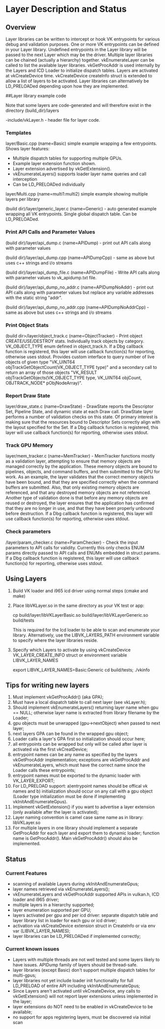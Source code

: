 # Layer Description and Status

## Overview

Layer libraries can be written to intercept or hook VK entrypoints for various
debug and validation purposes.  One or more VK entrypoints can be defined in your Layer
library.  Undefined entrypoints in the Layer library will be passed to the next Layer which
may be the driver.  Multiple layer libraries can be chained (actually a hierarchy) together.
vkEnumerateLayer can be called to list the available layer libraries.  vkGetProcAddr is
used internally by the Layers and ICD Loader to initialize dispatch tables. Layers are
activated at vkCreateDevice time. vkCreateDevice createInfo struct is extended to allow
a list of layers to be activated.  Layer libraries can alternatively be LD\_PRELOADed depending
upon how they are implemented.

##Layer library example code

Note that some layers are code-generated and will therefore exist in the directory (build_dir)/layers

-include/vkLayer.h  - header file for layer code.

### Templates
layer/Basic.cpp (name=Basic) simple example wrapping a few entrypoints. Shows layer features:
- Multiple dispatch tables for supporting multiple GPUs.
- Example layer extension function shown.
- Layer extension advertised by vkGetExtension().
- vkEnumerateLayers() supports loader layer name queries and call interception
- Can be LD\_PRELOADed individually

layer/Multi.cpp (name=multi1:multi2) simple example showing multiple layers per library
    
(build dir)/layer/generic_layer.c (name=Generic) - auto generated example wrapping all VK entrypoints. Single global dispatch table. Can be LD\_PRELOADed.

### Print API Calls and Parameter Values
(build dir)/layer/api_dump.c (name=APIDump) - print out API calls along with parameter values

(build dir)/layer/api_dump.cpp (name=APIDumpCpp) - same as above but uses c++ strings and i/o streams

(build dir)/layer/api\_dump\_file.c (name=APIDumpFile) - Write API calls along with parameter values to vk\_apidump.txt file.

(build dir)/layer/api\_dump\_no\_addr.c (name=APIDumpNoAddr) - print out API calls along with parameter values but replace any variable addresses with the static string "addr".

(build dir)/layer/api\_dump\_no\_addr.cpp (name=APIDumpNoAddrCpp) - same as above but uses c++ strings and i/o streams

### Print Object Stats
(build dir>/layer/object_track.c (name=ObjectTracker) - Print object CREATE/USE/DESTROY stats. Individually track objects by category. VK\_OBJECT\_TYPE enum defined in object_track.h. If a Dbg callback function is registered, this layer will use callback function(s) for reporting, otherwise uses stdout. Provides custom interface to query number of live objects of given type  "VK\_UINT64 objTrackGetObjectCount(VK\_OBJECT\_TYPE type)" and a secondary call to return an array of those objects "VK\_RESULT objTrackGetObjects(VK\_OBJECT\_TYPE type, VK\_UINT64 objCount, OBJTRACK\_NODE* pObjNodeArray)".

### Report Draw State
layer/draw\_state.c (name=DrawState) - DrawState reports the Descriptor Set, Pipeline State, and dynamic state at each Draw call. DrawState layer performs a number of validation checks on this state. Of primary interest is making sure that the resources bound to Descriptor Sets correctly align with the layout specified for the Set. If a Dbg callback function is registered, this layer will use callback function(s) for reporting, otherwise uses stdout. 

### Track GPU Memory
layer/mem\_tracker.c (name=MemTracker) - MemTracker functions mostly as a validation layer, attempting to ensure that memory objects are managed correctly by the application.  These memory objects are bound to pipelines, objects, and command buffers, and then submitted to the GPU for work.  As an example, the layer validates that the correct memory objects have been bound, and that they are specified correctly when the command buffers are submitted.  Also, that only existing memory objects are referenced, and that any destroyed memory objects are not referenced.  Another type of validation done is that before any memory objects are reused or destroyed, the layer ensures that the application has confirmed that they are no longer in use, and that they have been properly unbound before destruction. If a Dbg callback function is registered, this layer will use callback function(s) for reporting, otherwise uses stdout.

### Check parameters
<build dir>/layer/param_checker.c (name=ParamChecker) - Check the input parameters to API calls for validity. Currently this only checks ENUM params directly passed to API calls and ENUMs embedded in struct params. If a Dbg callback function is registered, this layer will use callback function(s) for reporting, otherwise uses stdout.

## Using Layers

1. Build VK loader  and i965 icd driver using normal steps (cmake and make)
2. Place libVKLayer<name>.so in the same directory as your VK test or app:

    cp build/layer/libVKLayerBasic.so build/layer/libVKLayerGeneric.so build/tests

    This is required for the Icd loader to be able to scan and enumerate your library. Alternatively, use the LIBVK\_LAYERS\_PATH environment variable to specify where the layer libraries reside.

3. Specify which Layers to activate by using 
vkCreateDevice VK\_LAYER\_CREATE\_INFO struct or environment variable LIBVK\_LAYER\_NAMES

    export LIBVK\_LAYER\_NAMES=Basic:Generic
    cd build/tests; ./vkinfo

## Tips for writing new layers

1. Must implement vkGetProcAddr() (aka GPA);
2. Must have a local dispatch table to call next layer (see vkLayer.h);
3. Should implement vkEnumerateLayers() returning layer name when gpu == NULL; otherwise layer name is extracted from library filename by the Loader;
4. gpu objects must be unwrapped (gpu->nextObject) when passed to next layer;
5. next layers GPA can be found in the wrapped gpu object;
6. Loader calls a layer's GPA first  so initialization should occur here;
7. all entrypoints can be wrapped but only will be called after layer is activated
    via the first vkCreatDevice;
8. entrypoint names can be any name as specified by the layers vkGetProcAddr
    implementation; exceptions are vkGetProcAddr and vkEnumerateLayers,
    which must have the correct name since the Loader calls these entrypoints;
9. entrypoint names must be exported to the dynamic loader with VK\_LAYER\_EXPORT;
10. For LD\_PRELOAD support: a)entrypoint names should be offical vk names and
    b) initialization should occur on any call with a gpu object (Loader type
    initialization must be done if implementing vkInitAndEnumerateGpus).
11. Implement vkGetExtension() if you want to advertise a layer extension
    (only available after the layer is activated);
12. Layer naming convention is camel case same name as in library: libVKLayer<name>.so
13. For multiple layers in one library should implement a separate GetProcAddr for each
    layer and export them to dynamic loader;  function name is <layerName>GetProcAddr().
    Main vkGetProcAddr() should also be implemented.

## Status

### Current Features

- scanning of available Layers during vkInitAndEnumerateGpus;
- layer names retrieved via vkEnumerateLayers();
- vkEnumerateLayers and vkGetProcAddr supported APIs in vulkan.h, ICD loader and i965 driver;
- multiple layers in a hierarchy supported;
- layer enumeration supported per GPU;
- layers activated per gpu and per icd driver: separate  dispatch table and layer library list in loader for each gpu or icd driver;
- activation via vkCreateDevice extension struct in CreateInfo or via env var (LIBVK\_LAYER\_NAMES);
- layer libraries can be LD\_PRELOADed if implemented correctly;

### Current known issues

- Layers with multiple threads are not well tested and some layers likely to have issues. APIDump family of layers should be thread-safe.
- layer libraries (except Basic) don't support multiple dispatch tables for multi-gpus;
- layer libraries not yet include loader init functionality for full LD\_PRELOAD of entire API including vkInitAndEnumerateGpus;
- Since Layers aren't activated until vkCreateDevice, any calls to vkGetExtension() will not report layer extensions unless implemented in the layer;
- layer extensions do NOT need to be enabled in vkCreateDevice to be available;
- no support for apps registering layers, must be discovered via initial scan

